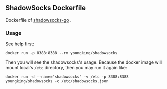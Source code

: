 ## ShadowSocks Dockerfile

Dockerfile of [shadowsocks-go](http://github.com/shadowsocks/shadowsocks-go) .

### Usage

See help first:

    docker run -p 8388:8388 --rm youngking/shadowsocks

Then you will see the shadowsocks's usage. Because the docker image will mount local's ``/etc`` directory, then you may run it again like:

    docker run -d --name="shadowsocks" -v /etc -p 8388:8388 youngking/shadowsocks -c /etc/shadowsocks.json
